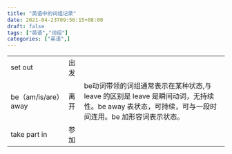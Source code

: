 ```yaml
---
title: "英语中的词组记录"
date: 2021-04-23T09:56:15+08:00
draft: false
tags: ["英语","词组"]
categories: ["英语",]
---
```


||||
|-|-|-|
|set out|出发||
|be（am/is/are）away|离开|be动词带领的词组通常表示在某种状态,与 leave 的区别是 leave 是瞬间动词，无持续性。be away 表状态，可持续，可与一段时间连用。be 加形容词表示状态。|
|take part in|参加||